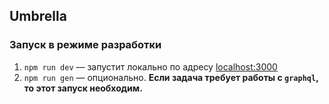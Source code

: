 ## Umbrella

### Запуск в режиме разработки

1. `npm run dev` — запустит локально по адресу [localhost:3000](http://localhost:3000)
2. `npm run gen` — опционально. **Если задача требует работы с `graphql`, то этот запуск необходим.**
